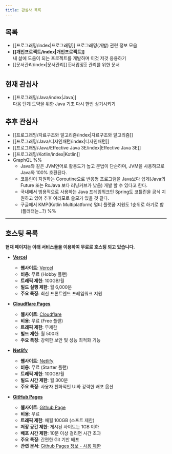 ```yaml
---
title: 관심사 목록
---
```

## 목록
- [[프로그래밍/index|프로그래밍]]
	프로그래밍(개발) 관련 정보 모음
- **[[개인프로젝트/index|개인프로젝트]]**  
	내 삶에 도움이 되는 프로젝트를 개발하며 이것 저것 응용하기
- [[문서관리/index|문서관리]]
	🗄️서랍장🗄️ 관리를 위한 문서
## 현재 관심사
- [[프로그래밍/Java/index|Java]]  
	다음 단계 도약을 위한 Java 기초 다시 한번 상기시키기
## 추후 관심사
- [[프로그래밍/자료구조와 알고리즘/index|자료구조와 알고리즘]]
- [[프로그래밍/Java/디자인패턴/index|디자인패턴]]
- [[프로그래밍/Java/Effective Java 3E/index|Effective Java 3E]]
- [[프로그래밍/Kotlin/index|Kotlin]]
- GraphQL
%%
	- Java와 같은 JVM언어로 활용도가 높고 문법이 단순하며, JVM을 사용하므로 Java와 100% 호환된다.
	- 코틀린이 지원하는 Coroutine으로 반응형 프로그램을 Java보다 쉽게(Java의 Future 또는 RxJava 보다 러닝커브가 낮음) 개발 할 수 있다고 한다.
	- 국내에서 범용적으로 사용하는 Java 프레임워크인 Spring도 코틀린을 공식 지원하고 있어 추후 여러모로 쓸모가 있을 것 같다.
	- 구글에서 KMP(Kotlin Multiplatform) 멀티 플랫폼 지원도 1순위로 하기로 함(플러터는...?)
%%

---
## 호스팅 목록
**현재 페이지는 아래 서비스들을 이용하여 무료로 호스팅 되고 있습니다.**
- **[Vercel](https://lhk-lms.vercel.app/)**
	- **웹사이트**: [Vercel](https://vercel.com/)
	- **비용**: 무료 (Hobby 플랜)
	- **트래픽 제한**: 100GB/월
	- **빌드 실행 제한**: 월 6,000분
	- **주요 특징**: 최신 프론트엔드 프레임워크 지원
	
- **[Cloudflare Pages](https://lhk-lms.pages.dev/)**
	- **웹사이트**: [Cloudflare](https://www.cloudflare.com/ko-kr/)
	- **비용**: 무료 (Free 플랜)
	- **트래픽 제한**: 무제한
	- **빌드 제한**: 월 500개
	- **주요 특징**: 강력한 보안 및 성능 최적화 기능
	
- **[Netlify](https://lhk-lms.netlify.app/)**
	- **웹사이트**: [Netlify](https://www.netlify.com/)
	- **비용**: 무료 (Starter 플랜)
	- **트래픽 제한**: 100GB/월
	- **빌드 시간 제한**: 월 300분
	- **주요 특징**: 사용자 친화적인 UI와 강력한 배포 옵션
	
- **[GitHub Pages](https://freerer2.github.io/quartz/)**
	- **웹사이트**: [Github Page](https://pages.github.com/)
	- **비용**: 무료
	- **트래픽 제한**: 매월 100GB (소프트 제한)
	- **저장 공간 제한**: 게시된 사이트는 1GB 이하
	- **배포 시간 제한**: 10분 이상 걸리면 시간 초과
	- **주요 특징**: 간편한 Git 기반 배포
	- **관련 문서**: [Github Pages 정보 - 사용 제한](https://docs.github.com/ko/pages/getting-started-with-github-pages/about-github-pages#usage-limits)